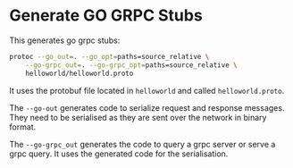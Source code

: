 # Generate GO GRPC Stubs

This generates go grpc stubs:

``` sh
protoc --go_out=. --go_opt=paths=source_relative \
    --go-grpc_out=. --go-grpc_opt=paths=source_relative \
    helloworld/helloworld.proto
```

It uses the protobuf file located in `helloworld` and called
`helloworld.proto`.

The `--go-out` generates code to serialize request and response
messages. They need to be serialised as they are sent over the
network in binary format.

The `--go-grpc_out` generates the code to query a grpc server
or serve a grpc query. It uses the generated code for the serialisation.

